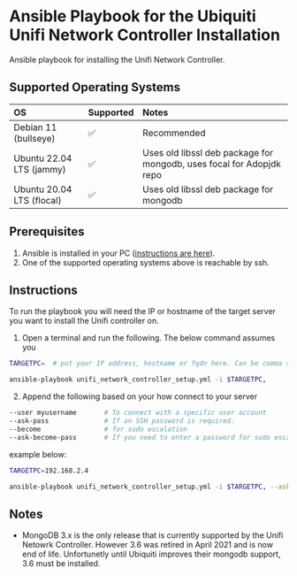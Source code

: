 # Ansible Playbook for the Ubiquiti Unifi Network Controller Installation

Ansible playbook for installing the Unifi Network Controller.

## Supported Operating Systems

| OS | Supported | Notes
| :-- | :-- | :--
| Debian 11 (bullseye) | ✅ | Recommended
| Ubuntu 22.04 LTS (jammy) | ✅ | Uses old libssl deb package for mongodb, uses focal for Adopjdk repo
| Ubuntu 20.04 LTS (flocal) | ✅ | Uses old libssl deb package for mongodb

## Prerequisites

1. Ansible is installed in your PC ([instructions are here](https://docs.ansible.com/ansible/latest/installation_guide/intro_installation.html#installing-and-upgrading-ansible)).
2. One of the supported operating systems above is reachable by ssh.

## Instructions

To run the playbook you will need the IP or hostname of the target server you want to install the Unifi controller on.

1. Open a terminal and run the following. The below command assumes you
````bash
TARGETPC=  # put your IP address, hostname or fqdn here. Can be comma seperated for multiple servers

ansible-playbook unifi_network_controller_setup.yml -i $TARGETPC,
````
2. Append the following based on your how connect to your server
````bash
--user myusername       # To connect with a specific user account
--ask-pass              # If an SSH password is required.
--become                # for sudo escalation
--ask-become-pass       # If you need to enter a password for sudo escalation.
````
example below:
````bash
TARGETPC=192.168.2.4

ansible-playbook unifi_network_controller_setup.yml -i $TARGETPC, --ask-pass --become --ask-become-pass --user larry
````

## Notes
- MongoDB 3.x is the only release that is currently supported by the Unifi Netowrk Controller. However 3.6 was retired in April 2021 and is now end of life. Unfortunetly until Ubiquiti improves their mongodb support, 3.6 must be installed.

